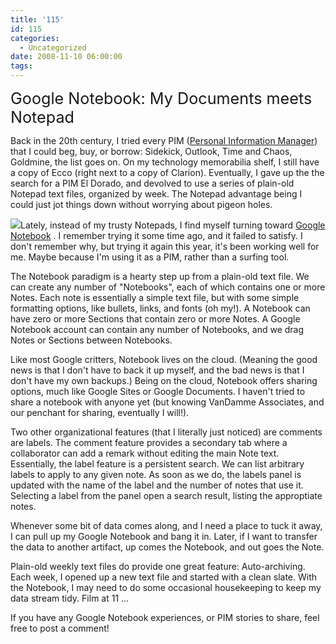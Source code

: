 ```yaml
---
title: '115'
id: 115
categories:
  - Uncategorized
date: 2008-11-10 06:00:00
tags:
---
```


<span style="font-size:180%;">Google Notebook: My Documents meets Notepad</span>

Back in the 20th century, I tried every PIM ([Personal Information Manager](http://www.blogger.com/)) that I could beg, buy, or borrow: Sidekick, Outlook, Time and Chaos, Goldmine, the list goes on. On my technology memorabilia shelf, I still have a copy of Ecco (right next to a copy of Clarion). Eventually, I gave up the the search for a PIM El Dorado, and devolved to use a series of plain-old Notepad text files, organized by week. The Notepad advantage being I could just jot things down without worrying about pigeon holes.

[![](https://tedhusted.files.wordpress.com/2008/11/0cea6-google-notebook.jpg)](http://en.wikipedia.org/wiki/Google_Notebook)Lately, instead of my trusty Notepads, I find myself turning toward<span class="Apple-converted-space"> </span>[Google Notebook](http://en.wikipedia.org/wiki/Google_Notebook) . I remember trying it some time ago, and it failed to satisfy. I don't remember why, but trying it again this year, it's been working well for me. Maybe because I'm using it as a PIM, rather than a surfing tool.

The Notebook paradigm is a hearty step up from a plain-old text file. We can create any number of "Notebooks", each of which contains one or more Notes. Each note is essentially a simple text file, but with some simple formatting options, like bullets, links, and fonts (oh my!). A Notebook can have zero or more Sections that contain zero or more Notes. A Google Notebook account can contain any number of Notebooks, and we drag Notes or Sections between Notebooks. 

Like most Google critters, Notebook lives on the cloud. (Meaning the good news is that I don't have to back it up myself, and the bad news is that I don't have my own backups.) Being on the cloud, Notebook offers sharing options, much like Google Sites or Google Documents. I haven't tried to share a notebook with anyone yet (but knowing VanDamme Associates, and our penchant for sharing, eventually I will!).

Two other organizational features (that I literally just noticed) are comments are labels. The comment feature provides a secondary tab where a collaborator can add a remark without editing the main Note text. Essentially, the label feature is a persistent search. We can list arbitrary labels to apply to any given note. As soon as we do, the labels panel is updated with the name of the label and the number of notes that use it. Selecting a label from the panel open a search result, listing the approptiate notes. 

Whenever some bit of data comes along, and I need a place to tuck it away, I can pull up my Google Notebook and bang it in. Later, if I want to transfer the data to another artifact, up comes the Notebook, and out goes the Note.

Plain-old weekly text files do provide one great feature: Auto-archiving. Each week, I opened up a new text file and started with a clean slate. With the Notebook, I may need to do some occasional housekeeping to keep my data stream tidy. Film at 11 ...

If you have any Google Notebook experiences, or PIM stories to share, feel free to post a comment!